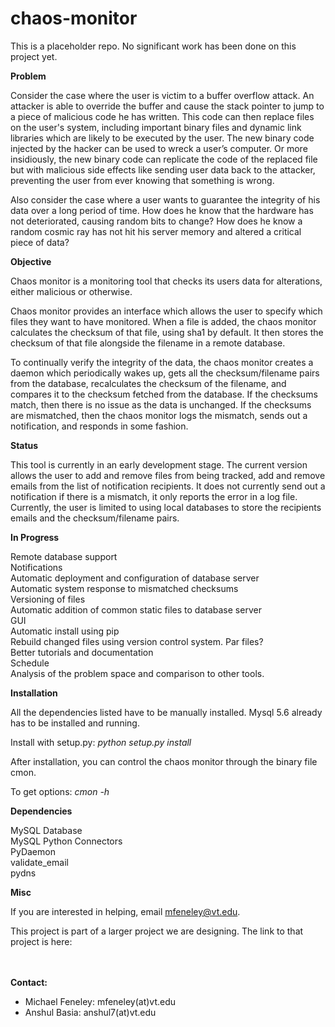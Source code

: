 # chaos-monitor
This is a placeholder repo. No significant work has been done on this project yet.

**Problem**

Consider the case where the user is victim to a buffer overflow attack. An attacker is able to override the buffer and cause the stack pointer to jump to a piece of malicious code he has written. This code can then replace files on the user's system, including important binary files and dynamic link libraries which are likely to be executed by the user. The new binary code injected by the hacker can be used to wreck a user’s computer. Or more insidiously, the new binary code can replicate the code of the replaced file but with malicious side effects like sending user data back to the attacker, preventing the user from ever knowing that something is wrong.

Also consider the case where a user wants to guarantee the integrity of his data over a long period of time. How does he know that the hardware has not deteriorated, causing random bits to change? How does he know a random cosmic ray has not hit his server memory and altered a critical piece of data?

**Objective**

Chaos monitor is a monitoring tool that checks its users data for alterations, either malicious or otherwise.

Chaos monitor provides an interface which allows the user to specify which files they want to have monitored. When a file is added, the chaos monitor calculates the checksum of that file, using sha1 by default. It then stores the checksum of that file alongside the filename in a remote database. 

To continually verify the integrity of the data, the chaos monitor creates a daemon which periodically wakes up, gets all the checksum/filename pairs from the database, recalculates the checksum of the filename, and compares it to the checksum fetched from the database. If the checksums match, then there is no issue as the data is unchanged. If the checksums are mismatched, then the chaos monitor logs the mismatch, sends out a notification, and responds in some fashion. 

**Status**

This tool is currently in an early development stage. The current version allows the user to add and remove files from being tracked, add and remove emails from the list of notification recipients. It does not currently send out a notification if there is a mismatch, it only reports the error in a log file. Currently, the user is limited to using local databases to store the recipients emails and the checksum/filename pairs. 

**In Progress**

Remote database support  
Notifications  
Automatic deployment and configuration of database server  
Automatic system response to mismatched checksums  
Versioning of files  
Automatic addition of common static files to database server  
GUI  
Automatic install using pip  
Rebuild changed files using version control system. Par files?  
Better tutorials and documentation  
Schedule  
Analysis of the problem space and comparison to other tools.  

**Installation**

All the dependencies listed have to be manually installed. Mysql 5.6 already has to be installed and running.

Install with setup.py:   _python setup.py install_

After installation, you can control the chaos monitor through the binary file cmon. 

To get options:   _cmon -h_ 

**Dependencies**

MySQL Database<br>
MySQL Python Connectors<br>
PyDaemon<br>
validate_email<br>
pydns<br>

**Misc**

If you are interested in helping, email mfeneley@vt.edu. 

This project is part of a larger project we are designing. The link to that project is here: 

<br>
<br>
<b>Contact:</b>
<ul>
<li>Michael Feneley: mfeneley(at)vt.edu</li>
<li>Anshul Basia: anshul7(at)vt.edu</li>
</ul>
